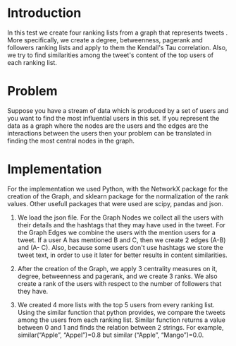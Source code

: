# Introduction
In this test we create four ranking lists from a graph that represents tweets . More specifically, we
create a degree, betweenness, pagerank and followers ranking lists and apply to them the Kendall's
Tau correlation. Also, we try to find similarities among the tweet's content of the top users of each
ranking list.

# Problem
Suppose you have a stream of data which is produced by a set of users and you want to find the
most influential users in this set. If you represent the data as a graph where the nodes are the users
and the edges are the interactions between the users then your problem can be translated in finding
the most central nodes in the graph.

# Implementation
For the implementation we used Python, with the NetworkX package for the creation of the Graph,
and sklearn package for the normalization of the rank values. Other usefull packages that were used
are scipy, pandas and json.

1. We load the json file. For the Graph Nodes we collect all the users with their details and the
hashtags that they may have used in the tweet. For the Graph Edges we combine the users with the
mention users for a tweet. If a user A has mentioned B and C, then we create 2 edges (A-B) and (A-
C). Also, because some users don't use hashtags we store the tweet text, in order to use it later for
better results in content similarities.

2. After the creation of the Graph, we apply 3 centrality measures on it, degree, betweenness
and pagerank, and we create 3 ranks. We also create a rank of the users with respect to the number
of followers that they have.

3. We created 4 more lists with the top 5 users from every ranking list. Using the similar
function that python provides, we compare the tweets among the users from each ranking list.
Similar function returns a value between 0 and 1 and finds the relation between 2 strings. For
example, similar(“Apple”, “Appel”)=0.8 but similar (“Apple”, “Mango”)=0.0.
